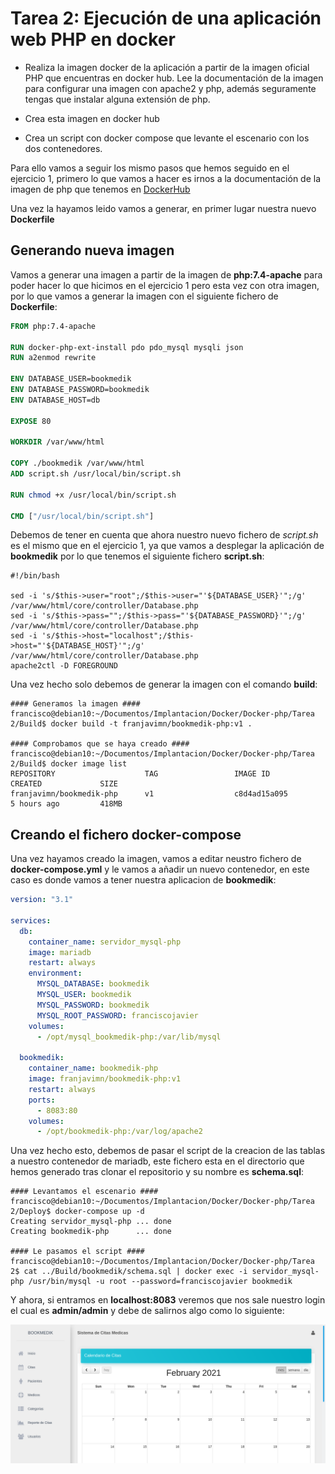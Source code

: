 # Tarea 2: Ejecución de una aplicación web PHP en docker

* Realiza la imagen docker de la aplicación a partir de la imagen oficial PHP que encuentras en docker hub. Lee la documentación de la imagen para configurar una imagen con apache2 y php, además seguramente tengas que instalar alguna extensión de php.

* Crea esta imagen en docker hub

* Crea un script con docker compose que levante el escenario con los dos contenedores.

Para ello vamos a seguir los mismo pasos que hemos seguido en el ejercicio 1, primero lo que vamos a hacer es irnos a la documentación de la imagen de php que tenemos en [DockerHub](https://hub.docker.com/_/php/)

Una vez la hayamos leido vamos a generar, en primer lugar nuestra nuevo **Dockerfile**

## Generando nueva imagen

Vamos a generar una imagen a partir de la imagen de **php:7.4-apache** para poder hacer lo que hicimos en el ejercicio 1 pero esta vez con otra imagen, por lo que vamos a generar la imagen con el siguiente fichero de **Dockerfile**:
```dockerfile
FROM php:7.4-apache

RUN docker-php-ext-install pdo pdo_mysql mysqli json
RUN a2enmod rewrite

ENV DATABASE_USER=bookmedik
ENV DATABASE_PASSWORD=bookmedik
ENV DATABASE_HOST=db

EXPOSE 80

WORKDIR /var/www/html

COPY ./bookmedik /var/www/html
ADD script.sh /usr/local/bin/script.sh

RUN chmod +x /usr/local/bin/script.sh

CMD ["/usr/local/bin/script.sh"]
```

Debemos de tener en cuenta que ahora nuestro nuevo fichero de *script.sh* es el mismo que en el ejercicio 1, ya que vamos a desplegar la aplicación de **bookmedik** por lo que tenemos el siguiente fichero **script.sh**:
```shell
#!/bin/bash

sed -i 's/$this->user="root";/$this->user="'${DATABASE_USER}'";/g' /var/www/html/core/controller/Database.php
sed -i 's/$this->pass="";/$this->pass="'${DATABASE_PASSWORD}'";/g' /var/www/html/core/controller/Database.php
sed -i 's/$this->host="localhost";/$this->host="'${DATABASE_HOST}'";/g' /var/www/html/core/controller/Database.php
apache2ctl -D FOREGROUND
```

Una vez hecho solo debemos de generar la imagen con el comando **build**:
```shell
#### Generamos la imagen ####
francisco@debian10:~/Documentos/Implantacion/Docker/Docker-php/Tarea 2/Build$ docker build -t franjavimn/bookmedik-php:v1 .

#### Comprobamos que se haya creado ####
francisco@debian10:~/Documentos/Implantacion/Docker/Docker-php/Tarea 2/Build$ docker image list
REPOSITORY                    TAG                 IMAGE ID            CREATED             SIZE
franjavimn/bookmedik-php      v1                  c8d4ad15a095        5 hours ago         418MB
```

## Creando el fichero docker-compose

Una vez hayamos creado la imagen, vamos a editar neustro fichero de **docker-compose.yml** y le vamos a añadir un nuevo contenedor, en este caso es donde vamos a tener nuestra aplicacion de **bookmedik**:
```yml
version: "3.1"

services:
  db:
    container_name: servidor_mysql-php
    image: mariadb
    restart: always
    environment:
      MYSQL_DATABASE: bookmedik
      MYSQL_USER: bookmedik
      MYSQL_PASSWORD: bookmedik
      MYSQL_ROOT_PASSWORD: franciscojavier
    volumes:
      - /opt/mysql_bookmedik-php:/var/lib/mysql

  bookmedik:
    container_name: bookmedik-php
    image: franjavimn/bookmedik-php:v1
    restart: always
    ports:
      - 8083:80
    volumes:
      - /opt/bookmedik-php:/var/log/apache2
```

Una vez hecho esto, debemos de pasar el script de la creacion de las tablas a nuestro contenedor de mariadb, este fichero esta en el directorio que hemos generado tras clonar el repositorio y su nombre es **schema.sql**:
```shell
#### Levantamos el escenario ####
francisco@debian10:~/Documentos/Implantacion/Docker/Docker-php/Tarea 2/Deploy$ docker-compose up -d
Creating servidor_mysql-php ... done
Creating bookmedik-php      ... done

#### Le pasamos el script ####
francisco@debian10:~/Documentos/Implantacion/Docker/Docker-php/Tarea 2$ cat ../Build/bookmedik/schema.sql | docker exec -i servidor_mysql-php /usr/bin/mysql -u root --password=franciscojavier bookmedik
```

Y ahora, si entramos en **localhost:8083** veremos que nos sale nuestro login el cual es **admin/admin** y debe de salirnos algo como lo siguiente:

![imagen de php con bookmedik](https://raw.githubusercontent.com/FranJaviMN/elementos-grado/main/Implantacion/docker/bookmedik-php.png)